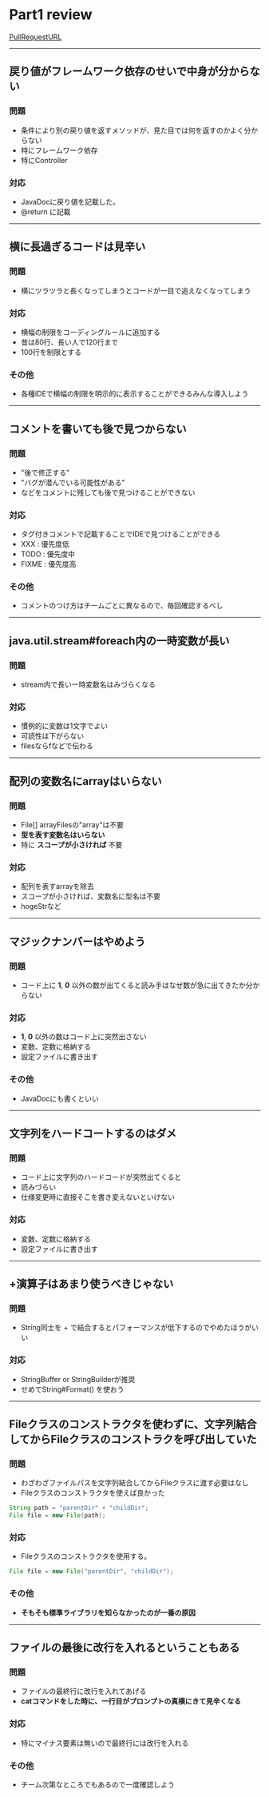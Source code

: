 # Part1 review

[PullRequestURL](https://github.com/HomMarkHunt/command_hero/pull/1)

---
## 戻り値がフレームワーク依存のせいで中身が分からない

### 問題

* 条件により別の戻り値を返すメソッドが、見た目では何を返すのかよく分からない
* 特にフレームワーク依存
* 特にController

### 対応

* JavaDocに戻り値を記載した。
* @return に記載

---
## 横に長過ぎるコードは見辛い

### 問題

* 横にツラツラと長くなってしまうとコードが一目で追えなくなってしまう

### 対応

* 横幅の制限をコーディングルールに追加する
* 昔は80行、長い人で120行まで
* 100行を制限とする

### その他

* 各種IDEで横幅の制限を明示的に表示することができるみんな導入しよう

---
## コメントを書いても後で見つからない

### 問題

* "後で修正する"
* "バグが潜んでいる可能性がある"
* などをコメントに残しても後で見つけることができない

### 対応

* タグ付きコメントで記載することでIDEで見つけることができる
* XXX   : 優先度低 
* TODO  : 優先度中
* FIXME : 優先度高

### その他

* コメントのつけ方はチームごとに異なるので、毎回確認するべし

---
## java.util.stream#foreach内の一時変数が長い

### 問題

* stream内で長い一時変数名はみづらくなる

### 対応

* 慣例的に変数は1文字でよい
* 可読性は下がらない
* filesならfなどで伝わる

---
## 配列の変数名にarrayはいらない

### 問題

* File[] arrayFilesの"array"は不要
* **型を表す変数名はいらない**
* 特に **スコープが小さければ** 不要

### 対応

* 配列を表すarrayを除去
* スコープが小さければ、変数名に型名は不要
* hogeStrなど

---
## マジックナンバーはやめよう

### 問題

* コード上に **1**, **0** 以外の数が出てくると読み手はなぜ数が急に出てきたか分からない

### 対応

* **1**, **0** 以外の数はコード上に突然出さない
* 変数、定数に格納する
* 設定ファイルに書き出す

### その他

* JavaDocにも書くといい

---
## 文字列をハードコートするのはダメ

### 問題

* コード上に文字列のハードコードが突然出てくると
* 読みづらい
* 仕様変更時に直接そこを書き変えないといけない

### 対応

* 変数、定数に格納する
* 設定ファイルに書き出す

---
## +演算子はあまり使うべきじゃない

### 問題

* String同士を + で結合するとパフォーマンスが低下するのでやめたほうがいい

### 対応

* StringBuffer or StringBuilderが推奨
* せめてString#Format() を使おう

---
## Fileクラスのコンストラクタを使わずに、文字列結合してからFileクラスのコンストラクを呼び出していた

### 問題

* わざわざファイルパスを文字列結合してからFileクラスに渡す必要はなし
* Fileクラスのコンストラクタを使えば良かった

```java
String path = "parentDir" + "childDir";
File file = new File(path);
```

### 対応

* Fileクラスのコンストラクタを使用する。

```java
File file = new File("parentDir", "childDir");
```

### その他

* **そもそも標準ライブラリを知らなかったのが一番の原因**

---
## ファイルの最後に改行を入れるということもある

### 問題

* ファイルの最終行に改行を入れてあげる
* **catコマンドをした時に、一行目がプロンプトの真横にきて見辛くなる**

### 対応

* 特にマイナス要素は無いので最終行には改行を入れる

### その他

* チーム次第なところでもあるので一度確認しよう
